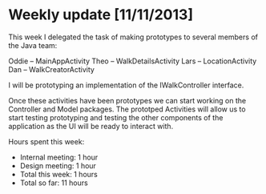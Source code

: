 # Weekly update [11/11/2013]
This week I delegated the task of making prototypes to several members of the Java team:

Oddie – MainAppActivity
Theo – WalkDetailsActivity
Lars – LocationActivity
Dan – WalkCreatorActivity

I will be prototyping an implementation of the IWalkController interface.

Once these activities have been prototypes we can start working on the Controller and Model packages. The prototped Activities will allow us to start testing prototyping and testing the other components of the application as the UI will be ready to interact with.

Hours spent this week:
  - Internal meeting: 1 hour
  - Design meeting: 1 hour
  - Total this week: 1 hours
  - Total so far: 11 hours
